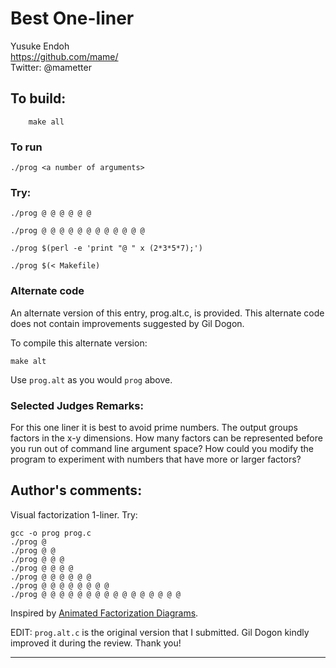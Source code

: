# Best One-liner

Yusuke Endoh  
<https://github.com/mame/>  
Twitter: @mametter  

## To build:

        make all

### To run

    ./prog <a number of arguments>

### Try:

    ./prog @ @ @ @ @ @

    ./prog @ @ @ @ @ @ @ @ @ @ @ @

    ./prog $(perl -e 'print "@ " x (2*3*5*7);')

    ./prog $(< Makefile)

### Alternate code

An alternate version of this entry, prog.alt.c, is provided.  This alternate code does not contain improvements suggested by Gil Dogon.

To compile this alternate version:

    make alt

Use `prog.alt` as you would `prog` above.

### Selected Judges Remarks:

For this one liner it is best to avoid prime numbers. The output groups
factors in the x-y dimensions. How many factors can be represented before you
run out of command line argument space? How could you modify the program to
experiment with numbers that have more or larger factors?

## Author's comments:

Visual factorization 1-liner.  Try:

    gcc -o prog prog.c
    ./prog @
    ./prog @ @
    ./prog @ @ @
    ./prog @ @ @ @
    ./prog @ @ @ @ @ @
    ./prog @ @ @ @ @ @ @ @
    ./prog @ @ @ @ @ @ @ @ @ @ @ @ @ @ @ @

Inspired by [Animated Factorization Diagrams](http://www.datapointed.net/visualizations/math/factorization/animated-diagrams/).

EDIT: `prog.alt.c` is the original version that I submitted.  Gil Dogon kindly improved it during the review.  Thank you!

--------------------------------------------------------------------------------
<!--
(c) Copyright 1984-2016, [Leo Broukhis, Simon Cooper, Landon Curt Noll][judges] - All rights reserved
This work is licensed under a [Creative Commons Attribution-ShareAlike 3.0 Unported License][cc].

[judges]: http://www.ioccc.org/judges.html
[cc]: http://creativecommons.org/licenses/by-sa/3.0/
-->
